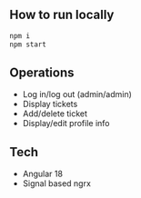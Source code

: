 ## How to run locally
```sh
npm i
npm start
```
## Operations
 - Log in/log out (admin/admin)
 - Display tickets
 - Add/delete ticket
 - Display/edit profile info
 
## Tech
 - Angular 18
 - Signal based ngrx 

